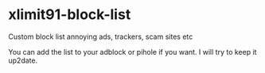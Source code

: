 # xlimit91-block-list
Custom block list annoying ads, trackers, scam sites etc

You can add the list to your adblock or pihole if you want. I will try to keep it up2date.
